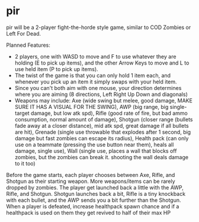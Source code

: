 # pir

pir will be a 2-player fight-the-horde style game, similar to COD Zombies or Left For Dead.

Planned Features:
- 2 players, one with WASD to move and F to use whatever they are holding (E to pick up items), and the other Arrow Keys to move and L to use held item (P to pick up items).
- The twist of the game is that you can only hold 1 item each, and whenever you pick up an item it simply swaps with your held item.
- Since you can't both aim with one mouse, your direction determines where you are aiming (8 directions, Left Right Up Down and diagonals)
- Weapons may include:
  Axe (wide swing but melee, good damage, MAKE SURE IT HAS A VISUAL FOR THE SWING), AWP (big range, big single-target damage, but low atk spd), Rifle (good rate of fire, but bad ammo consumption, normal amount of damage), Shotgun (closer range (bullets fade away at a closer distance), mid atk spd, great damage if all bullets are hit), Grenade (single use throwable that explodes after 1 second, big damage but fast zombies can escape its radius), Health pack (can only use on a teammate (pressing the use button near them), heals all damage, single use), Wall (single use, places a wall that blocks off zombies, but the zombies can break it. shooting the wall deals damage to it too)

Before the game starts, each player chooses between Axe, Rifle, and Shotgun as their starting weapon. More weapons/items can be rarely dropped by zombies.
The player get launched back a little with the AWP, Rifle, and Shotgun.
Shotgun launches back a bit, Rifle is a tiny knockback with each bullet, and the AWP sends you a bit further than the Shotgun.
When a player is defeated, increase healthpack spawn chance and if a healthpack is used on them they get revived to half of their max HP
